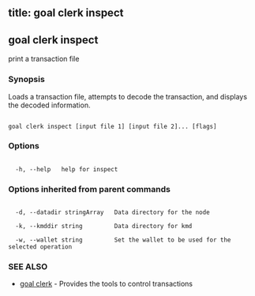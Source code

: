 title: goal clerk inspect
---
## goal clerk inspect



print a transaction file



### Synopsis



Loads a transaction file, attempts to decode the transaction, and displays the decoded information.



```

goal clerk inspect [input file 1] [input file 2]... [flags]

```



### Options



```

  -h, --help   help for inspect

```



### Options inherited from parent commands



```

  -d, --datadir stringArray   Data directory for the node

  -k, --kmddir string         Data directory for kmd

  -w, --wallet string         Set the wallet to be used for the selected operation

```



### SEE ALSO



* [goal clerk](../../clerk/clerk/)	 - Provides the tools to control transactions 



